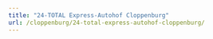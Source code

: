 ```yaml
---
title: "24-TOTAL Express-Autohof Cloppenburg"
url: /cloppenburg/24-total-express-autohof-cloppenburg/
---
```

